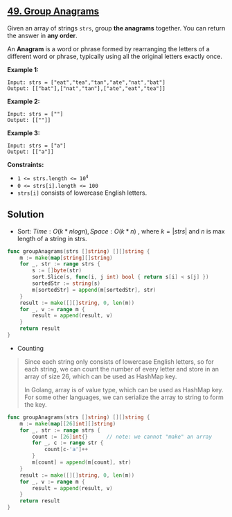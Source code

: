 ## [49. Group Anagrams](https://leetcode.com/problems/group-anagrams/)


Given an array of strings `strs`, group **the anagrams** together. You can return the answer in **any order**.

An **Anagram** is a word or phrase formed by rearranging the letters of a different word or phrase, typically using all the original letters exactly once.

**Example 1:**

```
Input: strs = ["eat","tea","tan","ate","nat","bat"]
Output: [["bat"],["nat","tan"],["ate","eat","tea"]]
```

**Example 2:**

```
Input: strs = [""]
Output: [[""]]
```

**Example 3:**

```
Input: strs = ["a"]
Output: [["a"]]
```

**Constraints:**

*   <code>1 <= strs.length <= 10<sup>4</sup></code>
*   `0 <= strs[i].length <= 100`
*   `strs[i]` consists of lowercase English letters.



## Solution

- Sort:	$Time: O(k * nlogn), Space: O(k * n)$ , where $k = |strs|$ and $n$ is max length of a string in strs.

```go
func groupAnagrams(strs []string) [][]string {
    m := make(map[string][]string)
    for _, str := range strs {
        s := []byte(str)
        sort.Slice(s, func(i, j int) bool { return s[i] < s[j] })
        sortedStr := string(s)
        m[sortedStr] = append(m[sortedStr], str)
    }
    result := make([][]string, 0, len(m))
    for _, v := range m {
        result = append(result, v)
    }
    return result
}
```

- Counting

> Since each string only consists of lowercase English letters, so for each string, we can count the number of every letter and store in an array of size 26, which can be used as HashMap key.
>
> In Golang, array is of value type, which can be used as HashMap key. For some other languages, we can serialize the array to string to form the key.

```go
func groupAnagrams(strs []string) [][]string {
	m := make(map[[26]int][]string)
	for _, str := range strs {
		count := [26]int{}		// note: we cannot "make" an array
		for _, c := range str {
			count[c-'a']++
		}
		m[count] = append(m[count], str)
	}
	result := make([][]string, 0, len(m))
	for _, v := range m {
		result = append(result, v)
	}
	return result
}
```

